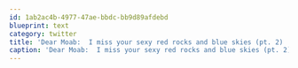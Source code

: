 ```yaml
---
id: 1ab2ac4b-4977-47ae-bbdc-bb9d89afdebd
blueprint: text
category: twitter
title: 'Dear Moab:  I miss your sexy red rocks and blue skies (pt. 2)  http://twitpic.com/3a3jms'
caption: 'Dear Moab:  I miss your sexy red rocks and blue skies (pt. 2)  http://twitpic.com/3a3jms'
---
```

